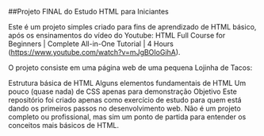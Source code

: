 ##Projeto FINAL do Estudo HTML para Iniciantes

Este é um projeto simples criado para fins de aprendizado de HTML básico, após os ensinamentos do vídeo do Youtube: HTML Full Course for Beginners | Complete All-in-One Tutorial | 4 Hours (https://www.youtube.com/watch?v=mJgBOIoGihA).

O projeto consiste em uma página web de uma pequena Lojinha de Tacos:

Estrutura básica de HTML
Alguns elementos fundamentais de HTML
Um pouco (quase nada) de CSS apenas para demonstração
Objetivo Este repositório foi criado apenas como exercício de estudo para quem está dando os primeiros passos no desenvolvimento web. 
Não é um projeto completo ou profissional, mas sim um ponto de partida para entender os conceitos mais básicos de HTML.
